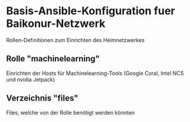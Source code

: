 # Basis-Ansible-Konfiguration fuer Baikonur-Netzwerk
Rollen-Definitionen zum Einrichten des Heimnetzwerkes

## Rolle "machinelearning"
Einrichten der Hosts für Machinelearning-Tools (Google Coral, Intel NCS und nvidia Jetpack)

## Verzeichnis "files"
Files, welche von der Rolle benötigt werden könnten
